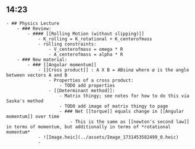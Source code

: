 ## 14:23
	- ## Physics Lecture
		- ### Review:
			- #### [[Rolling Motion (without slipping)]]
				- K_rolling = K_rotational + K_centerofmass
				- rolling constraints:
					- V_centerofmass = omega * R
					- A_centerofmass = alpha * R
		- ### New material:
			- ### [[Angular momentum]]
				- [[Cross product]] : A X B = ABsin𝛼 where 𝛼 is the angle between vectors A and B
					- Properties of a cross product:
						- TODO add properties
					- [[Determinant method]]:
						- Matrix thingy; see notes for how to do this via Saska's method
						- TODO add image of matrix thingy to page
						- ### Net [[torque]] equals change in [[Angular momentum]] over time
							- This is the same as [[newton's second law]] in terms of momentum, but additionally in terms of *rotational momentum*
				- ![Image.heic](../assets/Image_1731453582499_0.heic)
				-